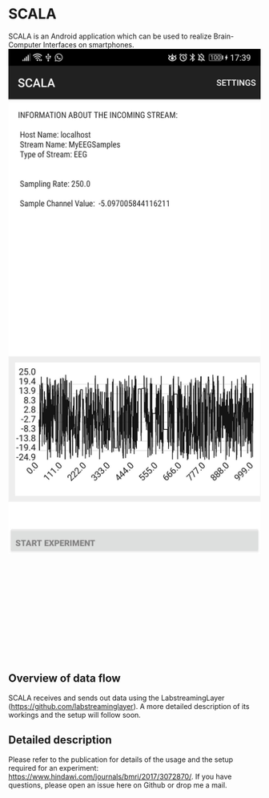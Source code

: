 # SCALA

SCALA is an Android application which can be used to realize Brain-Computer Interfaces on smartphones.
![Main Screen](/docs/SCALA_main.jpg)
<img height="200">


## Overview of data flow
SCALA receives and sends out data using the LabstreamingLayer (https://github.com/labstreaminglayer).
A more detailed description of its workings and the setup will follow soon.

## Detailed description
Please refer to the publication for details of the usage and the setup required for an experiment: https://www.hindawi.com/journals/bmri/2017/3072870/.
If you have questions, please open an issue here on Github or drop me a mail.
